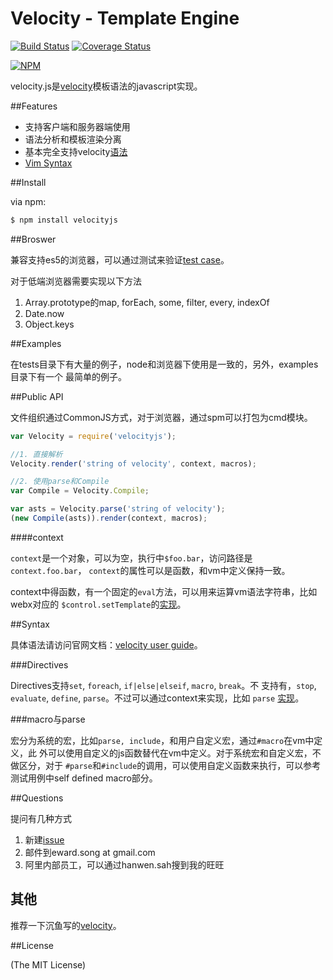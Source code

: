 Velocity - Template Engine
==========================
[![Build Status](https://secure.travis-ci.org/shepherdwind/velocity.js.png)](https://travis-ci.org/shepherdwind/velocity.js)
[![Coverage Status](https://img.shields.io/coveralls/shepherdwind/velocity.js/master.svg?style=flat)](https://coveralls.io/r/shepherdwind/velocity.js)

[![NPM](https://nodei.co/npm/velocityjs.png?downloads=true)](https://nodei.co/npm/velocityjs/)

velocity.js是[velocity](http://velocity.apache.org/)模板语法的javascript实现。

##Features

- 支持客户端和服务器端使用
- 语法分析和模板渲染分离
- 基本完全支持velocity[语法](http://velocity.apache.org/engine/devel/user-guide.html)
- [Vim Syntax](https://github.com/shepherdwind/vim-velocity)

##Install

via npm:

```bash
$ npm install velocityjs
```

##Broswer

兼容支持es5的浏览器，可以通过测试来验证[test case](http://git.shepherdwind.com/velocity.js/runner/tests.html)。

对于低端浏览器需要实现以下方法

1. Array.prototype的map, forEach, some, filter, every, indexOf
2. Date.now
3. Object.keys

##Examples

在tests目录下有大量的例子，node和浏览器下使用是一致的，另外，examples目录下有一个
最简单的例子。

##Public API

文件组织通过CommonJS方式，对于浏览器，通过spm可以打包为cmd模块。

```js
var Velocity = require('velocityjs');

//1. 直接解析
Velocity.render('string of velocity', context, macros);

//2. 使用parse和Compile
var Compile = Velocity.Compile;

var asts = Velocity.parse('string of velocity');
(new Compile(asts)).render(context, macros);
```

####context

`context`是一个对象，可以为空，执行中`$foo.bar`，访问路径是`context.foo.bar`，
`context`的属性可以是函数，和vm中定义保持一致。

context中得函数，有一个固定的`eval`方法，可以用来运算vm语法字符串，比如webx对应的
`$control.setTemplate`的[实现](https://github.com/shepherdwind/velocity.js/blob/master/tests/compile.js#L532)。

##Syntax

具体语法请访问官网文档：[velocity user guide](http://velocity.apache.org/engine/devel/user-guide.html)。

###Directives

Directives支持`set`, `foreach`, `if|else|elseif`, `macro`, `break`。不
支持有，`stop`, `evaluate`, `define`, `parse`。不过可以通过context来实现，比如
`parse` [实现](https://github.com/shepherdwind/velocity.js/blob/master/tests/compile.js#L458)。

###macro与parse

宏分为系统的宏，比如`parse, include`，和用户自定义宏，通过`#macro`在vm中定义，此
外可以使用自定义的js函数替代在vm中定义。对于系统宏和自定义宏，不做区分，对于
`#parse`和`#include`的调用，可以使用自定义函数来执行，可以参考测试用例中self defined macro部分。

##Questions

提问有几种方式

1. 新建[issue](https://github.com/shepherdwind/velocity.js/issues/new)
2. 邮件到eward.song at gmail.com
3. 阿里内部员工，可以通过hanwen.sah搜到我的旺旺

## 其他

推荐一下沉鱼写的[velocity](https://github.com/fool2fish/velocity)。

##License

(The MIT License)
